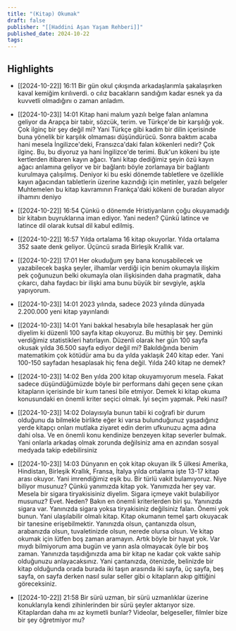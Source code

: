 ```yaml
---
title: "(Kitap) Okumak"
draft: false
publisher: "[[Haddini Aşan Yaşam Rehberi]]"
published_date: 2024-10-22
tags:
---
```



## Highlights
* [[2024-10-22]] 16:11  Bir gün okul çıkışında arkadaşlarımla şakalaşırken kaval kemiğim kırılıverdi. o cılız bacakların sandığım kadar esnek ya da kuvvetli olmadığını o zaman anladım.

* [[2024-10-23]] 14:01  Kitap hani malum yazılı belge falan anlamına geliyor da Arapça bir tabir, sözcük, terim. ve Türkçe'de bir karşılığı yok. Çok ilginç bir şey değil mi? Yani Türkçe gibi kadim bir dilin içerisinde buna yönelik bir karşılık olmaması düşündürücü. Sonra baktım acaba hani mesela İngilizce'deki, Fransızca'daki falan kökenleri nedir? Çok ilginç. Bu, bu diyoruz ya hani İngilizce'de terimi. Buk'un kökeni bu işte kertlerden itibaren kayın ağacı. Yani kitap dediğimiz şeyin özü kayın ağacı anlamına geliyor ve bir bağlantı böyle zorlamaya bir bağlantı kurulmaya çalışılmış. Deniyor ki bu eski dönemde tabletlere ve özellikle kayın ağacından tabletlerin üzerine kazındığı için metinler, yazılı belgeler Muhtemelen bu kitap kavramının Frankça'daki kökeni de buradan alıyor ilhamını deniyo

* [[2024-10-22]] 16:54  Çünkü o dönemde Hristiyanların çoğu okuyamadığı bir kitabın buyruklarına iman ediyor. Yani neden? Çünkü latince ve latince dil olarak kutsal dil kabul edilmiş.

* [[2024-10-22]] 16:57  Yılda ortalama 16 kitap okuyorlar. Yılda ortalama 352 saate denk geliyor. Üçüncü sırada Birleşik Krallık var.

* [[2024-10-22]] 17:01  Her okuduğum şey bana konuşabilecek ve yazabilecek başka şeyler, ilhamlar verdiği için benim okumayla ilişkim pek çoğunuzun belki okumayla olan ilişkisinden daha pragmatik, daha çıkarcı, daha faydacı bir ilişki ama bunu büyük bir sevgiyle, aşkla yapıyorum.

* [[2024-10-23]] 14:01  2023 yılında, sadece 2023 yılında dünyada 2.200.000 yeni kitap yayınlandı

* [[2024-10-23]] 14:01  Yani bakkal hesabıyla bile hesaplasak her gün diyelim ki düzenli 100 sayfa kitap okuyoruz. Bu müthiş bir şey. Deminki verdiğimiz statistikleri hatırlayın. Düzenli olarak her gün 100 sayfa okusak yılda 36.500 sayfa ediyor değil mi? Bakıldığında benim matematikim çok kötüdür ama bu da yılda yaklaşık 240 kitap eder. Yani 100-150 sayfadan hesaplasak hiç fena değil. Yılda 240 kitap ne demek?

* [[2024-10-23]] 14:02  Ben yılda 200 kitap okuyamıyorum mesela. Fakat sadece düşündüğümüzde böyle bir performans dahi geçen sene çıkan kitapların içerisinde bir kum tanesi bile etmiyor. Demek ki kitap okuma konusundaki en önemli kriter seçici olmak. İyi seçim yapmak. Peki nasıl?

* [[2024-10-23]] 14:02  Dolayısıyla bunun tabii ki coğrafi bir durum olduğunu da bilmekle birlikte eğer ki varsa bulunduğunuz yaşadığınız yerde kitapçı onları mutlaka ziyaret edin derim ufkunuzu açma adına dahi olsa. Ve en önemli konu kendinize benzeyen kitap severler bulmak. Yani onlarla arkadaş olmak zorunda değilsiniz ama en azından sosyal medyada takip edebilirsiniz

* [[2024-10-23]] 14:03  Dünyanın en çok kitap okuyan ilk 5 ülkesi Amerika, Hindistan, Birleşik Krallık, Fransa, İtalya yılda ortalama işte 13-17 kitap arası okuyor. Yani imrendiğimiz eşik bu. Bir türlü vakit bulamıyoruz. Niye biliyor musunuz? Çünkü yanımızda kitap yok. Yanımızda her şey var. Mesela bir sigara tiryakisisiniz diyelim. Sigara içmeye vakit bulabiliyor musunuz? Evet. Neden? Bakın en önemli kriterlerden biri şu. Yanınızda sigara var. Yanınızda sigara yoksa tiryakisiniz değilsiniz falan. Önemi yok bunun. Yani ulaşılabilir olmalı kitap. Kitap okumanın temel şartı okuyacak bir tanesine erişebilmektir. Yanınızda olsun, çantanızda olsun, arabanızda olsun, tuvaletinizde olsun, nerede olursa olsun. Ve kitap okumak için lütfen boş zaman aramayın. Artık böyle bir hayat yok. Var mıydı bilmiyorum ama bugün ve yarın asla olmayacak öyle bir boş zaman. Yanınızda taşıdığınızda ama bir kitap ne kadar çok vakte sahip olduğunuzu anlayacaksınız. Yani çantanızda, ötenizde, belinizde bir kitap olduğunda orada burada iki taşın arasında iki sayfa, üç sayfa, beş sayfa, on sayfa derken nasıl sular seller gibi o kitapların akıp gittiğini göreceksiniz.

* [[2024-10-22]] 21:58  Bir sürü uzman, bir sürü uzmanlıklar üzerine konuklarıyla kendi zihinlerinden bir sürü şeyler aktarıyor size. Kitaplardan daha mı az kıymetli bunlar? Videolar, belgeseller, filmler bize bir şey öğretmiyor mu?

